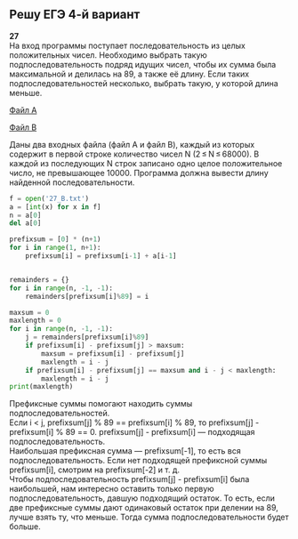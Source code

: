 ## Решу ЕГЭ 4-й вариант

**27**  
На вход программы поступает последовательность из целых положительных чисел. Необходимо выбрать такую подпоследовательность подряд идущих чисел, чтобы их сумма была максимальной и делилась на 89, а также её длину. Если таких подпоследовательностей несколько, выбрать такую, у которой длина меньше.

<a href="/reshuege/4/27_A.txt" download>Файл A</a>

<a href="/reshuege/4/27_B.txt" download>Файл B</a>

Даны два входных файла (файл A и файл B), каждый из которых содержит в первой строке количество чисел N (2 ≤ N ≤ 68000). В каждой из последующих N строк записано одно целое положительное число, не превышающее 10000. Программа должна вывести длину найденной последовательности.

```python
f = open('27_B.txt')
a = [int(x) for x in f]
n = a[0]
del a[0]

prefixsum = [0] * (n+1)
for i in range(1, n+1):
    prefixsum[i] = prefixsum[i-1] + a[i-1]


remainders = {}
for i in range(n, -1, -1):
    remainders[prefixsum[i]%89] = i

maxsum = 0
maxlength = 0
for i in range(n, -1, -1):
    j = remainders[prefixsum[i]%89]
    if prefixsum[i] - prefixsum[j] > maxsum:
        maxsum = prefixsum[i] - prefixsum[j]
        maxlength = i - j
    if prefixsum[i] - prefixsum[j] == maxsum and i - j < maxlength:
        maxlength = i - j
print(maxlength)
```

Префиксные суммы помогают находить суммы подпоследовательностей.  
Если i < j, prefixsum[j] % 89 == prefixsum[i] % 89, то prefixsum[j] - prefixsum[i] % 89 == 0. prefixsum[j] - prefixsum[i] — подходящая подпоследовательность.  
Наибольшая префиксная сумма — prefixsum[-1], то есть вся подпоследовательность. Если нет подходящей префиксной суммы prefixsum[i], смотрим на prefixsum[-2] и т. д.  
Чтобы подпоследовательность prefixsum[j] - prefixsum[i] была наибольшей, нам интересно оставить только первую подпоследовательность, давшую подходящий остаток. То есть, если две префиксные суммы дают одинаковый остаток при делении на 89, лучше взять ту, что меньше. Тогда сумма подпоследовательности будет больше.
